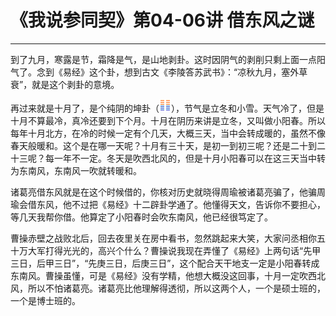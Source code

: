 # 《我说参同契》第04-06讲 借东风之谜

------

到了九月，寒露是节，霜降是气，是山地剥卦。这时因阴气的剥削只剩上面一点阳气了。念到《易经》这个卦，想到古文《李陵答苏武书》：“凉秋九月，塞外草衰”，就是这个剥卦的意境。

再过来就是十月了，是个纯阴的坤卦（![img](%E5%80%9F%E4%B8%9C%E9%A3%8E%E4%B9%8B%E8%B0%9C/gua2.png)），节气是立冬和小雪。天气冷了，但是十月不算最冷，真冷还要到下个月。十月在阴历来讲是立冬，又叫做小阳春。所以每年十月北方，在冷的时候一定有个几天，大概三天，当中会转成暖的，虽然不像春天般暖和。这个是在哪一天呢？十月有三十天，是初一到初三呢？还是二十到二十三呢？每一年不一定。冬天是吹西北风的，但是十月小阳春可以在这三天当中转为东南风，东南风一吹就转暖和。

诸葛亮借东风就是在这个时候借的，你核对历史就晓得周瑜被诸葛亮骗了，他骗周瑜会借东风，他不过把《易经》十二辟卦学通了。他懂得天文，告诉你不要担心，等几天我帮你借。他算定了小阳春时会吹东南风，他已经很笃定了。

曹操赤壁之战败北后，回去夜里关在房中看书，忽然跳起来大笑，大家问丞相你五十万大军打得光光的，高兴个什么？曹操说我现在弄懂了《易经》上两句话“先甲三日，后甲三日”，“先庚三日，后庚三日”，这个配合天干地支一定是小阳春转成东南风。曹操虽懂，可是《易经》没有学精，他想大概没这回事，十月一定吹西北风，所以不怕诸葛亮。诸葛亮比他理解得透彻，所以这两个人，一个是硕士班的，一个是博士班的。